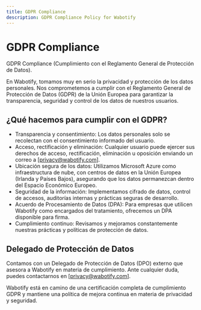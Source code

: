 ```yaml
---
title: GDPR Compliance
description: GDPR Compliance Policy for Wabotify
---
```


# GDPR Compliance

GDPR Compliance (Cumplimiento con el Reglamento General de Protección de Datos).

En Wabotify, tomamos muy en serio la privacidad y protección de los datos personales. Nos comprometemos a cumplir con el Reglamento General de Protección de Datos (GDPR) de la Unión Europea para garantizar la transparencia, seguridad y control de los datos de nuestros usuarios.

## ¿Qué hacemos para cumplir con el GDPR?

- Transparencia y consentimiento: Los datos personales solo se recolectan con el consentimiento informado del usuario.
- Acceso, rectificación y eliminación: Cualquier usuario puede ejercer sus derechos de acceso, rectificación, eliminación u oposición enviando un correo a [privacy@wabotify.com].
- Ubicación segura de los datos: Utilizamos Microsoft Azure como infraestructura de nube, con centros de datos en la Unión Europea (Irlanda y Países Bajos), asegurando que los datos permanezcan dentro del Espacio Económico Europeo.
- Seguridad de la información: Implementamos cifrado de datos, control de accesos, auditorías internas y prácticas seguras de desarrollo.
- Acuerdo de Procesamiento de Datos (DPA): Para empresas que utilicen Wabotify como encargados del tratamiento, ofrecemos un DPA disponible para firma.
- Cumplimiento continuo: Revisamos y mejoramos constantemente nuestras prácticas y políticas de protección de datos.

## Delegado de Protección de Datos

Contamos con un Delegado de Protección de Datos (DPO) externo que asesora a Wabotify en materia de cumplimiento. Ante cualquier duda, puedes contactarnos en [privacy@wabotify.com].

Wabotify está en camino de una certificación completa de cumplimiento GDPR y mantiene una política de mejora continua en materia de privacidad y seguridad.
